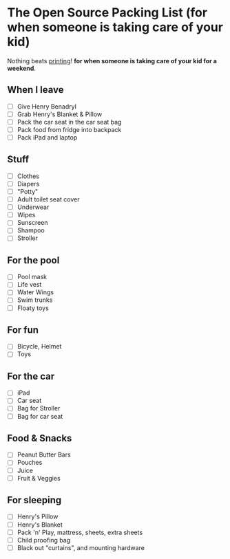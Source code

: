 # The Open Source Packing List (for when someone is taking care of your kid)

Nothing beats [printing](https://raw.github.com/hjhart/packing-list/master/HENRY.md)! **for when someone is taking care of your kid for a weekend**.

## When I leave

- [ ] Give Henry Benadryl
- [ ] Grab Henry's Blanket & Pillow
- [ ] Pack the car seat in the car seat bag
- [ ] Pack food from fridge into backpack
- [ ] Pack iPad and laptop

## Stuff

- [ ] Clothes
- [ ] Diapers
- [ ] "Potty"
- [ ] Adult toilet seat cover
- [ ] Underwear
- [ ] Wipes
- [ ] Sunscreen
- [ ] Shampoo
- [ ] Stroller

## For the pool

- [ ] Pool mask
- [ ] Life vest
- [ ] Water Wings
- [ ] Swim trunks
- [ ] Floaty toys

## For fun

- [ ] Bicycle, Helmet
- [ ] Toys

## For the car

- [ ] iPad
- [ ] Car seat
- [ ] Bag for Stroller
- [ ] Bag for car seat

## Food & Snacks

- [ ] Peanut Butter Bars
- [ ] Pouches
- [ ] Juice
- [ ] Fruit & Veggies

## For sleeping

- [ ] Henry's Pillow
- [ ] Henry's Blanket
- [ ] Pack 'n' Play, mattress, sheets, extra sheets
- [ ] Child proofing bag
- [ ] Black out "curtains", and mounting hardware
